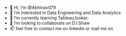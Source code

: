 - 👋 Hi, I’m @Abhinav079
- 👀 I’m interested in Data Engineering and Data Analytics
- 🌱 I’m currently learning Tableau,looker.
- 💞️ I’m looking to collaborate on D.I.Shaw
- 📫 feel free to contact me on linkedin or mail me on 

<!---
Abhinav079/Abhinav079 is a ✨ special ✨ repository because its `README.md` (this file) appears on your GitHub profile.
You can click the Preview link to take a look at your changes.
--->
